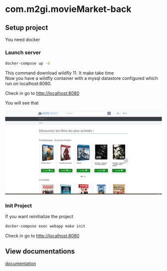 # com.m2gi.movieMarket-back

## Setup project

You need docker

### Launch server
``` bash
docker-compose up -d
```

This command download wildfly 11. It make take time <br />
Now you have a wildfly container with a mysql datastore configured which run on localhost:8080.

Check in go to [http://localhost:8080](http://localhost:8080)

You will see that

![homepage](docs/img/homepage.png "Homepage")


### Init Project
If you want reinitialize the project

```bash
docker-compose exec webapp make init
```

Check in go to [http://localhost:8080](http://localhost:8080)

## View documentations
[documentation](docs/docs.md)